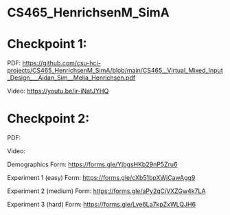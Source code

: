 # CS465_HenrichsenM_SimA

# Checkpoint 1:
PDF: https://github.com/csu-hci-projects/CS465_HenrichsenM_SimA/blob/main/CS465__Virtual_Mixed_Input_Design___Aidan_Sim__Melia_Henrichsen.pdf

Video: https://youtu.be/ir-iNatJYHQ

# Checkpoint 2:
PDF:

Video:

Demographics Form: https://forms.gle/YjbgsHKb29nP5Zru6

Experiment 1 (easy) Form: https://forms.gle/cXb51bpXWjCawAgg9

Experiment 2 (medium) Form: https://forms.gle/aPy2qCiVXZGw4k7LA

Experiment 3 (hard) Form: https://forms.gle/Lve6La7kpZxWLQJH6
